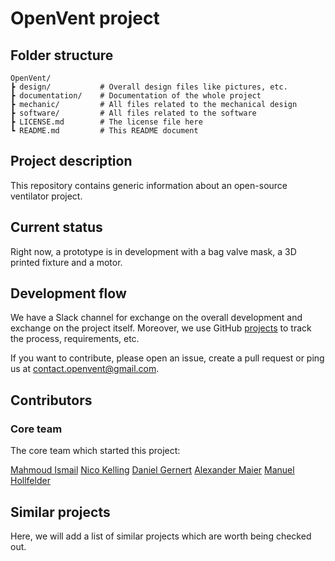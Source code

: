 # OpenVent project

## Folder structure

```console
OpenVent/
┣ design/           # Overall design files like pictures, etc.
┣ documentation/    # Documentation of the whole project
┣ mechanic/         # All files related to the mechanical design
┣ software/         # All files related to the software
┣ LICENSE.md        # The license file here
┗ README.md         # This README document
```

## Project description

This repository contains generic information about an open-source ventilator project.

## Current status

Right now, a prototype is in development with a bag valve mask, a 3D printed fixture and a motor.

## Development flow

We have a Slack channel for exchange on the overall development and exchange on the project itself.
Moreover, we use GitHub [projects](https://github.com/mhollfelder/openvent/projects?query=sort%3Aname-asc+) to track the process, requirements, etc.

If you want to contribute, please open an issue, create a pull request or ping us at contact.openvent@gmail.com.

## Contributors

### Core team

The core team which started this project:

[Mahmoud Ismail](https://github.com/mahmoudgo)
[Nico Kelling](https://github.com/nicokelling)
[Daniel Gernert](https://github.com/DanielGernert)
[Alexander Maier](https://github.com/alex-km)
[Manuel Hollfelder](https://github.com/mhollfelder)

## Similar projects

Here, we will add a list of similar projects which are worth being checked out.
